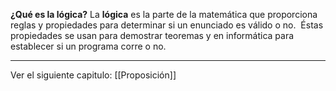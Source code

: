 **¿Qué es la lógica?**
La **lógica** es la parte de la matemática que proporciona reglas y propiedades para determinar si un enunciado es válido o no.  Éstas propiedades se usan para demostrar teoremas y en informática para establecer si un programa corre o no.

---
Ver el siguiente capitulo: [[Proposición]]